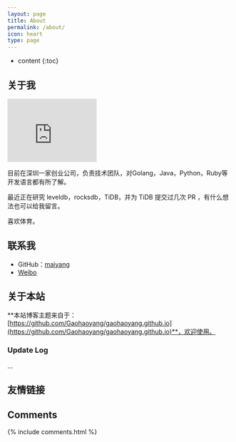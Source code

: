 ```yaml
---
layout: page
title: About
permalink: /about/
icon: heart
type: page
---
```


* content
{:toc}

## 关于我

<iframe src="https://githubbadge.appspot.com/yangwenmai?s=1" style="border: 0;height: 142px;width: 200px;overflow: hidden;" frameBorder="0"></iframe>

目前在深圳一家创业公司，负责技术团队，对Golang，Java，Python，Ruby等开发语言都有所了解。

最近正在研究 leveldb，rocksdb，TiDB，并为 TiDB 提交过几次 PR ，有什么想法也可以给我留言。

喜欢体育。

## 联系我

* GitHub：[maiyang](https://github.com/yangwenmai)
* [Weibo](http://weibo.com/yangwen0o0)
<!-- * [知乎]()
* [Facebook]()
* [Twitter]()
* [豆瓣]() -->

## 关于本站

**本站博客主题来自于：[https://github.com/Gaohaoyang/gaohaoyang.github.io](https://github.com/Gaohaoyang/gaohaoyang.github.io)**，欢迎使用。

### Update Log

...

## 友情链接

<!-- [羡辙杂俎](http://zhangwenli.com/blog) \| [Anotherhome](https://www.anotherhome.net) \| [Reverland](http://reverland.org/) \| [ZhiLi](http://lizhipower.github.io/) \| [Simmer](http://simmer-jun.github.io/) \| [awthink](http://awthink.net/) \| [Aralic](http://aralic.github.io/) \| [zchen9](http://www.chen9.info/) \| [wuhuaji](http://wuhuaji.me/) \| [lisheng](http://www.lishengcn.cn/) \| [薛彬XueBin](http://axuebin.com/blog/) \| [TBOOX](http://www.tboox.org/cn/) \|  [Ling](http://linglinyp.com/)
 -->
## Comments

{% include comments.html %}
